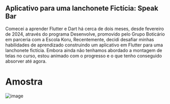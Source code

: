 ## Aplicativo para uma lanchonete Fictícia:  Speak Bar


Comecei a aprender Flutter e Dart há cerca de dois meses, desde fevereiro de 2024, através do programa Desenvolve, promovido pelo Grupo Boticário em parceria com a Escola Koru, 
Recentemente, decidi desafiar minhas habilidades de aprendizado construindo um aplicativo em Flutter para uma lanchonete fictícia. Embora ainda não tenhamos abordado a montagem de telas no curso, estou animado com o progresso e o que tenho conseguido absorver até agora.


# Amostra

![image](https://github.com/MateusOliveira991/APP_lanchonete_Flutter/assets/142065746/5ef92201-856b-43c8-a545-cfdeb68a2b96)








